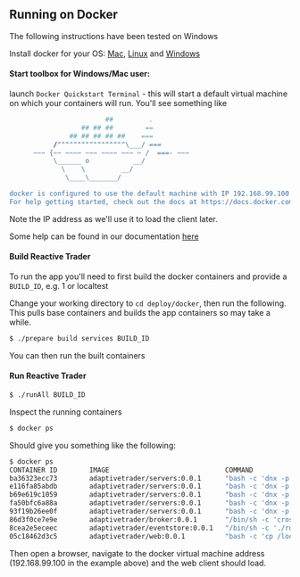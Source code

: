 ## Running on Docker

The following instructions have been tested on Windows

Install docker for your OS: [Mac](https://docs.docker.com/mac/step_one/), [Linux](https://docs.docker.com/linux/step_one/) and [Windows](https://docs.docker.com/windows/step_one/)

#### Start toolbox for Windows/Mac user:
launch `Docker Quickstart Terminal` - this will start a default virtual machine on which your containers will run. You'll see something like

```bash
                        ##         .
                  ## ## ##        ==
               ## ## ## ## ##    ===
           /"""""""""""""""""\___/ ===
      ~~~ {~~ ~~~~ ~~~ ~~~~ ~~~ ~ /  ===- ~~~
           \______ o           __/
             \    \         __/
              \____\_______/

docker is configured to use the default machine with IP 192.168.99.100
For help getting started, check out the docs at https://docs.docker.com
``` 

Note the IP address as we'll use it to load the client later.

Some help can be found in our documentation [here](/../docs/deploy/docker/readme.md)

#### Build Reactive Trader

To run the app you'll need to first build the docker containers and provide a `BUILD_ID`, e.g. 1 or localtest

Change your working directory to `cd deploy/docker`, then run the following. This pulls base containers and builds the app containers so may take a while. 

```bash
$ ./prepare build services BUILD_ID
```

You can then run the built containers

#### Run Reactive Trader

```bash
$ ./runAll BUILD_ID
```

Inspect the running containers

```bash
$ docker ps
```

Should give you something like the following:

```bash
$ docker ps
CONTAINER ID        IMAGE                             COMMAND                  CREATED             STATUS              PORTS               NAMES
ba36323ecc73        adaptivetrader/servers:0.0.1      "bash -c 'dnx -p Adap"   29 seconds ago      Up 23 seconds                           analytics
e116fa85abdb        adaptivetrader/servers:0.0.1      "bash -c 'dnx -p Adap"   30 seconds ago      Up 24 seconds                           blotter
b69e619c1059        adaptivetrader/servers:0.0.1      "bash -c 'dnx -p Adap"   31 seconds ago      Up 25 seconds                           tradeexecution
fa50bfc6a88a        adaptivetrader/servers:0.0.1      "bash -c 'dnx -p Adap"   32 seconds ago      Up 26 seconds                           pricing
93f19b26ee0f        adaptivetrader/servers:0.0.1      "bash -c 'dnx -p Adap"   33 seconds ago      Up 27 seconds                           reference
86d3f0ce7e9e        adaptivetrader/broker:0.0.1       "/bin/sh -c 'crossbar"   34 seconds ago      Up 28 seconds                           broker
8cea2e5eceec        adaptivetrader/eventstore:0.0.1   "/bin/sh -c './run-no"   35 seconds ago      Up 29 seconds                           eventstore
05c18462d3c5        adaptivetrader/web:0.0.1          "bash -c 'cp /localho"   35 seconds ago      Up 30 seconds                           web
```

Then open a browser, navigate to the docker virtual machine address (192.168.99.100 in the example above) and the web client should load.